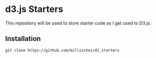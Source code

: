 # d3.js Starters

This repository will be used to store starter code as I get used to D3.js.

## Installation

```
git clone https://github.com/billzichos/d3_starters
```
